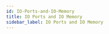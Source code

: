 ```yaml
---
id: IO-Ports-and-IO-Memory
title: IO Ports and IO Memory
sidebar_label: IO Ports and IO Memory
---
```



#
